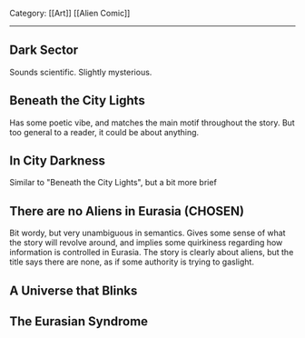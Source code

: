 Category: [[Art]] [[Alien Comic]]
___
## Dark Sector
Sounds scientific. Slightly mysterious. 
## Beneath the City Lights
Has some poetic vibe, and matches the main motif throughout the story. But too general to a reader, it could be about anything. 
## In City Darkness
Similar to "Beneath the City Lights", but a bit more brief
## There are no Aliens in Eurasia (CHOSEN)
Bit wordy, but very unambiguous in semantics. Gives some sense of what the story will revolve around, and implies some quirkiness regarding how information is controlled in Eurasia. The story is clearly about aliens, but the title says there are none, as if some authority is trying to gaslight. 
## A Universe that Blinks

## The Eurasian Syndrome
